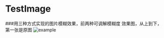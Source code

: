 TestImage
=========

###用三种方式实现的图片模糊效果，前两种可调解模糊度
效果图，从上到下，第一张是原图
![example]("https://github.com/junwangInChina/TestImage/raw/master/Resource/Images/example.png")

